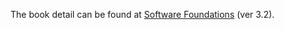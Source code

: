 The book detail can be found at [Software Foundations](http://www.cis.upenn.edu/~bcpierce/sf/current/index.html) (ver 3.2).
